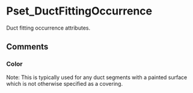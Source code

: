 # Pset_DuctFittingOccurrence

Duct fitting occurrence attributes.
<!-- end of short definition -->



## Comments

### Color

Note: This is typically used for any duct segments with a painted surface which is not otherwise specified as a covering.

